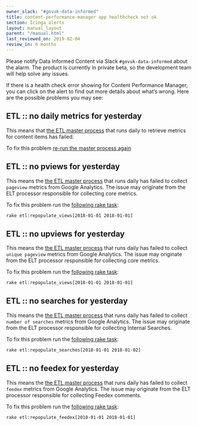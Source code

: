 ```yaml
---
owner_slack: "#govuk-data-informed"
title: content-performance-manager app healthcheck not ok
section: Icinga alerts
layout: manual_layout
parent: "/manual.html"
last_reviewed_on: 2019-02-04
review_in: 6 months
---
```


Please notify Data Informed Content via Slack `#govuk-data-informed` about the alarm. The product is currently in private beta, so the development team will help solve any issues.

If there is a health check error showing for Content Performance Manager, you can click on the alert to find out more details about what’s wrong. Here are the possible problems you may see:

## ETL :: no daily metrics for yesterday

This means that [the ETL master process][1] that runs daily to retrieve metrics for content items has failed.  

To fix this problem [re-run the master process again][1] 

## ETL :: no pviews for yesterday

This means the [the ETL master process][1] that runs daily has failed to collect `pageview` metrics from Google Analytics. The issue may originate from the ELT processor responsible for collecting core metrics.

To fix this problem run the [following rake task][2]:

```bash
rake etl:repopulate_views[2018-01-01 2018-01-01]
```

## ETL :: no upviews for yesterday

This means the [the ETL master process][1] that runs daily has failed to collect `unique pageview` metrics from Google Analytics. The issue may originate from the ELT processor responsible for collecting core metrics.

To fix this problem run the [following rake task][2]:

```bash
rake etl:repopulate_views[2018-01-01 2018-01-01]
```

## ETL :: no searches for yesterday

This means the [the ETL master process][1] that runs daily has failed to collect `number of searches` metrics from Google Analytics. The issue may originate from the ELT processor responsible for collecting Internal Searches.

To fix this problem run the [following rake task][3]:

```bash
rake etl:repopulate_searches[2018-01-01 2018-01-02]
```

## ETL :: no feedex for yesterday

This means the [the ETL master process][1] that runs daily has failed to collect `feedex` metrics from Google Analytics. The issue may originate from the ELT processor responsible for collecting Feedex comments.

To fix this problem run the [following rake task][4]:

```bash
rake etl:repopulate_feedex[2018-01-01 2018-01-01]
```

[1]: https://deploy.publishing.service.gov.uk/job/content_performance_manager_import_etl_master_process/
[2]: https://github.com/alphagov/content-performance-manager/blob/87116d3ab6f75c0d3dd8be9d4aff80865702f1b9/lib/tasks/etl.rake#L8
[3]: https://github.com/alphagov/content-performance-manager/blob/8dd689e6917d7bbbf23a99387b85bfe1ce04d7b1/lib/tasks/etl.rake#L18
[4]: https://github.com/alphagov/content-performance-manager/blob/b886c5489c79a6b5a58190e305ea9746fd7db666/lib/tasks/etl.rake#L29
